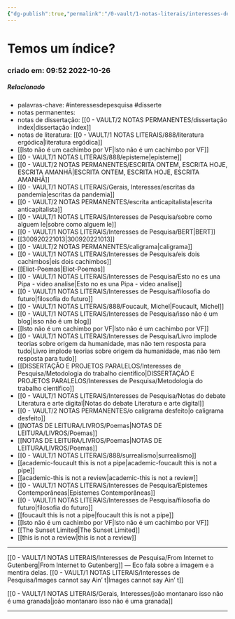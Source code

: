 ```yaml
---
{"dg-publish":true,"permalink":"/0-vault/1-notas-literais/interesses-de-pesquisa/temos-um-indice-pergunta/","tags":["interessesdepesquisa","disserte"],"dgHomeLink":true,"dgShowLocalGraph":true,"dgShowFileTree":true,"dgEnableSearch":true}
---
```


# Temos um índice?
### criado em: 09:52 2022-10-26

##### Relacionado
- palavras-chave: #interessesdepesquisa #disserte
- notas permanentes: 
- notas de dissertação: [[0 - VAULT/2 NOTAS PERMANENTES/dissertação index\|dissertação index]]
- notas de literatura: [[0 - VAULT/1 NOTAS LITERAIS/888/literatura ergódica\|literatura ergódica]]
- [[Isto não é um cachimbo por VF\|Isto não é um cachimbo por VF]]
- [[0 - VAULT/1 NOTAS LITERAIS/888/episteme\|episteme]]
- [[0 - VAULT/2 NOTAS PERMANENTES/ESCRITA ONTEM, ESCRITA HOJE, ESCRITA AMANHÃ\|ESCRITA ONTEM, ESCRITA HOJE, ESCRITA AMANHÃ]]
- [[0 - VAULT/1 NOTAS LITERAIS/Gerais, Interesses/escritas da pandemia\|escritas da pandemia]]
- [[0 - VAULT/2 NOTAS PERMANENTES/escrita anticapitalista\|escrita anticapitalista]]
- [[0 - VAULT/1 NOTAS LITERAIS/Interesses de Pesquisa/sobre como alguem le\|sobre como alguem le]]
- [[0 - VAULT/1 NOTAS LITERAIS/Interesses de Pesquisa/BERT\|BERT]]
- [[300920221013\|300920221013]] 
- [[0 - VAULT/2 NOTAS PERMANENTES/caligrama\|caligrama]]
- [[0 - VAULT/1 NOTAS LITERAIS/Interesses de Pesquisa/eis dois cachimbos\|eis dois cachimbos]]
- [[Eliot-Poemas\|Eliot-Poemas]]
- [[0 - VAULT/1 NOTAS LITERAIS/Interesses de Pesquisa/Esto no es una Pipa - video analise\|Esto no es una Pipa - video analise]]
- [[0 - VAULT/1 NOTAS LITERAIS/Interesses de Pesquisa/filosofia do futuro\|filosofia do futuro]]
- [[0 - VAULT/1 NOTAS LITERAIS/888/Foucault, Michel\|Foucault, Michel]]
- [[0 - VAULT/1 NOTAS LITERAIS/Interesses de Pesquisa/isso não é um blog\|isso não é um blog]]
- [[Isto não é um cachimbo por VF\|Isto não é um cachimbo por VF]]
- [[0 - VAULT/1 NOTAS LITERAIS/Interesses de Pesquisa/Livro implode teorias sobre origem da humanidade, mas não tem resposta para tudo\|Livro implode teorias sobre origem da humanidade, mas não tem resposta para tudo]]
- [[DISSERTAÇÃO E PROJETOS PARALELOS/Interesses de Pesquisa/Metodologia do trabalho científico\|DISSERTAÇÃO E PROJETOS PARALELOS/Interesses de Pesquisa/Metodologia do trabalho científico]]
- [[0 - VAULT/1 NOTAS LITERAIS/Interesses de Pesquisa/Notas do debate Literatura e arte digital\|Notas do debate Literatura e arte digital]]
- [[0 - VAULT/2 NOTAS PERMANENTES/o caligrama desfeito\|o caligrama desfeito]]
- [[NOTAS DE LEITURA/LIVROS/Poemas\|NOTAS DE LEITURA/LIVROS/Poemas]]
- [[NOTAS DE LEITURA/LIVROS/Poemas\|NOTAS DE LEITURA/LIVROS/Poemas]]
- [[0 - VAULT/1 NOTAS LITERAIS/888/surrealismo\|surrealismo]]
- [[academic-foucault this is not a pipe\|academic-foucault this is not a pipe]]
- [[academic-this is not a review\|academic-this is not a review]]
- [[0 - VAULT/1 NOTAS LITERAIS/Interesses de Pesquisa/Epistemes Contemporâneas\|Epistemes Contemporâneas]]
- [[0 - VAULT/1 NOTAS LITERAIS/Interesses de Pesquisa/filosofia do futuro\|filosofia do futuro]]
- [[foucault this is not a pipe\|foucault this is not a pipe]]
- [[Isto não é um cachimbo por VF\|Isto não é um cachimbo por VF]]
- [[The Sunset Limited\|The Sunset Limited]]
- [[this is not a review\|this is not a review]]

---
[[0 - VAULT/1 NOTAS LITERAIS/Interesses de Pesquisa/From Internet to Gutenberg\|From Internet to Gutenberg]] — Eco fala sobre a imagem e a mentira delas. [[0 - VAULT/1 NOTAS LITERAIS/Interesses de Pesquisa/Images cannot say Ain’ t\|Images cannot say Ain’ t]]

[[0 - VAULT/1 NOTAS LITERAIS/Gerais, Interesses/joão montanaro isso não é uma granada\|joão montanaro isso não é uma granada]]

---



